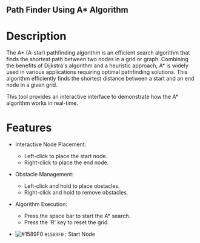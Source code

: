 ## Path Finder Using A* Algorithm

# Description
The A* (A-star) pathfinding algorithm is an efficient search algorithm that finds the shortest path between two nodes in a grid or graph. Combining the benefits of Dijkstra's algorithm and a heuristic approach, A* is widely used in various applications requiring optimal pathfinding solutions.
This algorithm efficiently finds the shortest distance between a start and an end node in a given grid.

This tool provides an interactive interface to demonstrate how the A* algorithm works in real-time.

# Features
- Interactive Node Placement:
   - Left-click to place the start node.
   - Right-click to place the end node.
- Obstacle Management:
   - Left-click and hold to place obstacles.
   - Right-click and hold to remove obstacles.
- Algorithm Execution:
   - Press the space bar to start the A* search.
   - Press the 'R' key to reset the grid.

- ![#1589F0](https://placehold.co/15x15/1589F0/1589F0.png) `#1589F0` : Start Node
